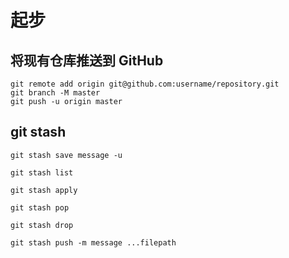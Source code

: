 # 起步

## 将现有仓库推送到 GitHub

```
git remote add origin git@github.com:username/repository.git
git branch -M master
git push -u origin master

```

## git stash

```
git stash save message -u

git stash list

git stash apply

git stash pop

git stash drop

git stash push -m message ...filepath
```
